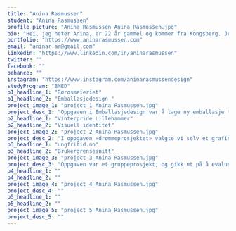 ```yaml
---
title: "Anina Rasmussen"
student: "Anina Rasmussen"
profile_picture: "Anina Rasmussen_Anina Rasmussen.jpg"
bio: "Hei, jeg heter Anina, er 22 år gammel og kommer fra Kongsberg. Jeg har alltid elsket kreativt arbeid, og visste med en gang jeg lærte at grafisk design eksisterte at det var det jeg ønsket å drive med, da det er den perfekte blanding av problemløsing og kreativ tenking for meg. Feltet er både ekstremt givende og utfordrende, og det pusher meg stadig til å bli en bedre designer og person. Jeg liker godt hvor variert man kan jobbe innen design, men liker aller best å drive med redaksjonell design og visuell identitet."
portfolio: "https://www.aninarasmussen.com"
email: "aninar.ar@gmail.com"
linkedin: "https://www.linkedin.com/in/aninarasmussen"
twitter: ""
facebook: ""
behance: ""
instagram: "https://www.instagram.com/aninarasmussendesign"
studyProgram: "BMED"
p1_headline_1: "Rørosmeieriet"
p1_headline_2: "Emballasjedesign "
project_image_1: "project_1_Anina Rasmussen.jpg"
project_desc_1: "Oppgaven i Emballasjedesign var å lage ny emballasje til fire produkter fra Rørosmeieriet, og gjøre meieriet mer attraktivt for en yngre målgruppe. Målet var å skape et helt nytt visuelt uttrykk uten likhetstrekk med de tidligere pakningene. Jeg ønsket å vekke en følelse av nostalgi og kos i mine produkter, og gikk derfor for et organisk og håndmalt uttrykk. Dette fremhever også det organiske ved produktene, tradisjonene fra Røros-traktene som ligger til grunn for dagens produkter og håndverket det er å produsere meieriproduktene."
p2_headline_1: "Vinterpride Lillehammer"
p2_headline_2: "Visuell identitet"
project_image_2: "project_2_Anina Rasmussen.jpg"
project_desc_2: "I oppgaven «drømmeprosjektet» valgte vi selv et grafisk designprosjekt. Jeg ønsket å jobbe med visuell identitet, og laget en fiktiv brief fra Vinterpride Lillehammer. Målet med prosjektet var å gi dem en helhetlig visuell identitet til bruk på både trykte og digitale flater. Jeg ønsket å skape en unik og gjenkjennbar identitet, og som fungerer godt på alle flater. Løsningen jeg endte opp med benytter de tradisjonelle regnbuefargene, men med en kjøligere vri for å alludere til vinteraspektet ved festivalen."
p3_headline_1: "ungfritid.no"
p3_headline_2: "Brukergrensesnitt"
project_image_3: "project_3_Anina Rasmussen.jpg"
project_desc_3: "Oppgaven var et gruppeprosjekt, og gikk ut på å evaluere og redesigne nettsiden ungfritid.no, som er en nettside med oversikt over diverse fritidsaktiviteter for barn og unge. Løsningen skulle ta utgangspunkt i mobile first-prinsippet, og prinsipper om design for touch, og ende i en responsiv hi-fi prototype i Figma. Hovedfokuset vårt i designprosessen var å gjøre nettsiden mer oversiktlig og enklere å navigere, samtidig som vi ønsket å gjøre den leken og innbydende for unge ved bruk av spreke farger og et dynamisk design."
p4_headline_1: ""
p4_headline_2: ""
project_image_4: "project_4_Anina Rasmussen.jpg"
project_desc_4: ""
p5_headline_1: ""
p5_headline_2: ""
project_image_5: "project_5_Anina Rasmussen.jpg"
project_desc_5: ""
---
```


